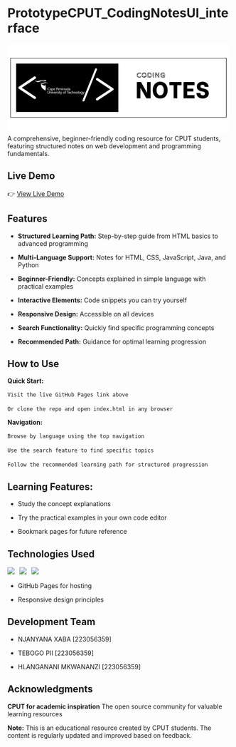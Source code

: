 # PrototypeCPUT_CodingNotesUI_interface


<img src="https://github.com/njanyanajayteexaba/CPUT_CodingNotes/blob/main/cputcoding.png" width="auto" height="200">
A comprehensive, beginner-friendly coding resource for CPUT students, featuring structured notes on web development and programming fundamentals.

## Live Demo
👉 [View Live Demo](https://njanyanajayteexaba.github.io/PrototypeCPUT_CodingNotesUI_interface/)

## Features
 -  **Structured Learning Path:** Step-by-step guide from HTML basics to advanced programming
  
 -  **Multi-Language Support:** Notes for HTML, CSS, JavaScript, Java, and Python
  
-   **Beginner-Friendly:** Concepts explained in simple language with practical examples
  
-   **Interactive Elements:** Code snippets you can try yourself
  
-   **Responsive Design:** Accessible on all devices
  
-   **Search Functionality:** Quickly find specific programming concepts
  
-   **Recommended Path:** Guidance for optimal learning progression

## How to Use
**Quick Start:**

    Visit the live GitHub Pages link above
    
    Or clone the repo and open index.html in any browser

**Navigation:**

    Browse by language using the top navigation
    
    Use the search feature to find specific topics
    
    Follow the recommended learning path for structured progression

## Learning Features:

  -  Study the concept explanations
    
  - Try the practical examples in your own code editor
    
  - Bookmark pages for future reference

## Technologies Used
<img src="https://img.shields.io/badge/HTML5-E34F26?style=for-the-badge&logo=html5&logoColor=white" height="30"> 
<img src="https://img.shields.io/badge/CSS3-1572B6?style=for-the-badge&logo=css3&logoColor=white" height="30"> 
<img src="https://img.shields.io/badge/JavaScript-F7DF1E?style=for-the-badge&logo=javascript&logoColor=black" height="30"> 
  
  - GitHub Pages for hosting
  
  - Responsive design principles

## Development Team

  -  NJANYANA XABA [223056359]
    
  -  TEBOGO PII [223056359]
    
  -  HLANGANANI MKWANANZI [223056359]

## Acknowledgments
**CPUT for academic inspiration**
   The open source community for valuable learning resources

**Note:** This is an educational resource created by CPUT students. The content is regularly updated and improved based on feedback.

